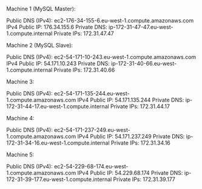 Machine 1 (MySQL Master):

Public DNS (IPv4): ec2-176-34-155-6.eu-west-1.compute.amazonaws.com
IPv4 Public IP: 176.34.155.6
Private DNS: ip-172-31-47-47.eu-west-1.compute.internal
Private IPs: 172.31.47.47

Machine 2 (MySQL Slave):

Public DNS (IPv4): ec2-54-171-10-243.eu-west-1.compute.amazonaws.com
IPv4 Public IP: 54.171.10.243
Private DNS: ip-172-31-40-66.eu-west-1.compute.internal
Private IPs: 172.31.40.66

Machine 3:

Public DNS (IPv4): ec2-54-171-135-244.eu-west-1.compute.amazonaws.com
IPv4 Public IP: 54.171.135.244
Private DNS: ip-172-31-44-17.eu-west-1.compute.internal
Private IPs: 172.31.44.17

Machine 4:

Public DNS (IPv4): ec2-54-171-237-249.eu-west-1.compute.amazonaws.com
IPv4 Public IP: 54.171.237.249
Private DNS: ip-172-31-34-16.eu-west-1.compute.internal
Private IPs: 172.31.34.16

Machine 5:

Public DNS (IPv4): ec2-54-229-68-174.eu-west-1.compute.amazonaws.com
IPv4 Public IP: 54.229.68.174
Private DNS: ip-172-31-39-177.eu-west-1.compute.internal
Private IPs: 172.31.39.177